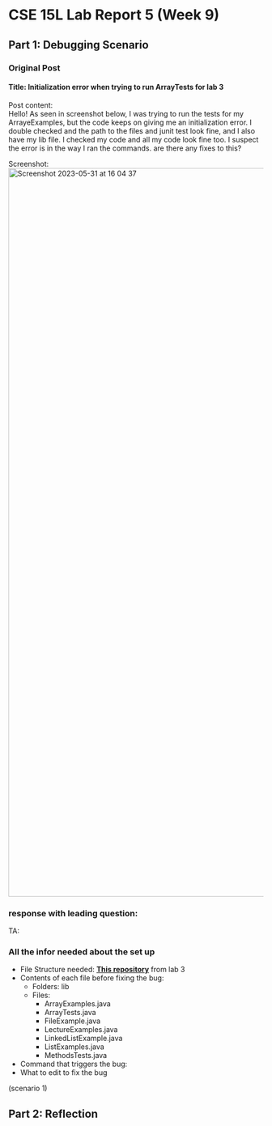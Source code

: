 # CSE 15L Lab Report 5 (Week 9)
## Part 1: Debugging Scenario 
### Original Post

#### Title: Initialization error when trying to run ArrayTests for lab 3

Post content: <br>
Hello! As seen in screenshot below, I was trying to run the tests for my ArrayeExamples, but the code keeps on giving me an initialization error. I double checked and the path to the files and junit test look fine, and I also have my lib file. I checked my code and all my code look fine too. I suspect the error is in the way I ran the commands. are there any fixes to this? <br>

Screenshot: 
<img width="1440" alt="Screenshot 2023-05-31 at 16 04 37" src="https://github.com/rcwoshimao/cse15l-lab-reports/assets/108894739/18777391-209d-48f6-ba21-8a802115498c">

### response with leading question: 
TA: 
### All the infor needed about the set up
- File Structure needed: [**This repository**](https://github.com/ucsd-cse15l-w23/lab3) from lab 3 
- Contents of each file before fixing the bug: 
  - Folders: lib
  - Files: 
    - ArrayExamples.java
    - ArrayTests.java
    - FileExample.java
    - LectureExamples.java
    - LinkedListExample.java
    - ListExamples.java
    - MethodsTests.java
- Command that triggers the bug: 
- What to edit to fix the bug

(scenario 1) 


## Part 2: Reflection
